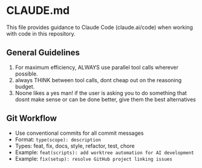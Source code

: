 # CLAUDE.md

This file provides guidance to Claude Code (claude.ai/code) when working with code in this repository.



## General Guidelines

1. For maximum efficiency, ALWAYS use parallel tool calls wherever possible.
2. always THINK between tool calls, dont cheap out on the reasoning budget.
3. Noone likes a yes man! if the user is asking you to do something that dosnt make sense or can be done better, give them the best alternatives

## Git Workflow

- Use conventional commits for all commit messages
- Format: `type(scope): description`
- Types: feat, fix, docs, style, refactor, test, chore
- Example: `feat(scripts): add worktree automation for AI development`
- Example: `fix(setup): resolve GitHub project linking issues`





